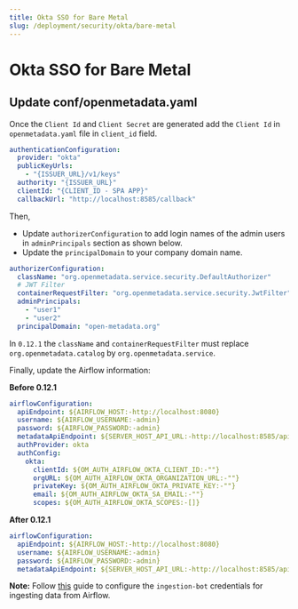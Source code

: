 ```yaml
---
title: Okta SSO for Bare Metal
slug: /deployment/security/okta/bare-metal
---
```


# Okta SSO for Bare Metal

## Update conf/openmetadata.yaml

Once the `Client Id` and `Client Secret` are generated add the `Client Id` in `openmetadata.yaml` file in `client_id` field.

```yaml
authenticationConfiguration:
  provider: "okta"
  publicKeyUrls:
    - "{ISSUER_URL}/v1/keys"
  authority: "{ISSUER_URL}"
  clientId: "{CLIENT_ID - SPA APP}"
  callbackUrl: "http://localhost:8585/callback"
```

Then, 
- Update `authorizerConfiguration` to add login names of the admin users in `adminPrincipals` section as shown below.
- Update the `principalDomain` to your company domain name.

```yaml
authorizerConfiguration:
  className: "org.openmetadata.service.security.DefaultAuthorizer"
  # JWT Filter
  containerRequestFilter: "org.openmetadata.service.security.JwtFilter"
  adminPrincipals:
    - "user1"
    - "user2"
  principalDomain: "open-metadata.org"
```

In `0.12.1` the `className` and `containerRequestFilter` must replace `org.openmetadata.catalog` by `org.openmetadata.service`.

Finally, update the Airflow information:

**Before 0.12.1**

```yaml
airflowConfiguration:
  apiEndpoint: ${AIRFLOW_HOST:-http://localhost:8080}
  username: ${AIRFLOW_USERNAME:-admin}
  password: ${AIRFLOW_PASSWORD:-admin}
  metadataApiEndpoint: ${SERVER_HOST_API_URL:-http://localhost:8585/api}
  authProvider: okta
  authConfig:
    okta:
      clientId: ${OM_AUTH_AIRFLOW_OKTA_CLIENT_ID:-""}
      orgURL: ${OM_AUTH_AIRFLOW_OKTA_ORGANIZATION_URL:-""}
      privateKey: ${OM_AUTH_AIRFLOW_OKTA_PRIVATE_KEY:-""}
      email: ${OM_AUTH_AIRFLOW_OKTA_SA_EMAIL:-""}
      scopes: ${OM_AUTH_AIRFLOW_OKTA_SCOPES:-[]}
```

**After 0.12.1**

```yaml
airflowConfiguration:
  apiEndpoint: ${AIRFLOW_HOST:-http://localhost:8080}
  username: ${AIRFLOW_USERNAME:-admin}
  password: ${AIRFLOW_PASSWORD:-admin}
  metadataApiEndpoint: ${SERVER_HOST_API_URL:-http://localhost:8585/api}
```

**Note:** Follow [this](/how-to-guides/feature-configurations/bots) guide to configure the `ingestion-bot` credentials for
ingesting data from Airflow.